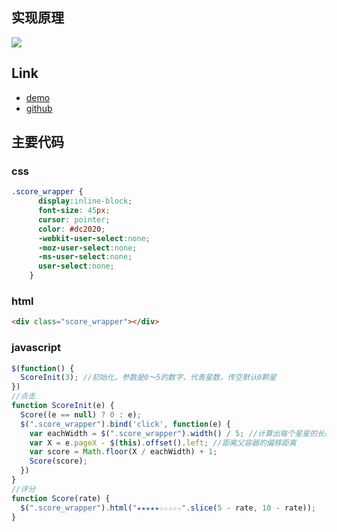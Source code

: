 ## 实现原理
![](https://ws4.sinaimg.cn/large/006tKfTcgy1fnqvphubb8j30lu0dodhh.jpg)
## Link
- [demo](https://htmlpreview.github.io/?https://github.com/zc95/star-rating/blob/master/index.html)
- [github](https://github.com/zc95/star-rating)


<!-- more -->
## 主要代码
### css
```css
.score_wrapper {
      display:inline-block;
      font-size: 45px;
      cursor: pointer;
      color: #dc2020;
      -webkit-user-select:none;
      -moz-user-select:none;
      -ms-user-select:none;
      user-select:none;
    }
```

### html
```html
<div class="score_wrapper"></div>
```

### javascript
```javascript
$(function() {
  ScoreInit(3); //初始化，参数是0～5的数字，代表星数，传空默认0颗星
})
//点击
function ScoreInit(e) {
  Score((e == null) ? 0 : e);
  $(".score_wrapper").bind('click', function(e) {
    var eachWidth = $(".score_wrapper").width() / 5; //计算出每个星星的长度
    var X = e.pageX - $(this).offset().left; //距离父容器的偏移距离
    var score = Math.floor(X / eachWidth) + 1;
    Score(score);
  })
}
//评分
function Score(rate) {
  $(".score_wrapper").html("★★★★★☆☆☆☆☆".slice(5 - rate, 10 - rate));
}
```

